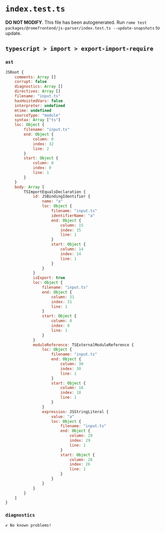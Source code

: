 # `index.test.ts`

**DO NOT MODIFY**. This file has been autogenerated. Run `rome test packages/@romefrontend/js-parser/index.test.ts --update-snapshots` to update.

## `typescript > import > export-import-require`

### `ast`

```javascript
JSRoot {
	comments: Array []
	corrupt: false
	diagnostics: Array []
	directives: Array []
	filename: "input.ts"
	hasHoistedVars: false
	interpreter: undefined
	mtime: undefined
	sourceType: "module"
	syntax: Array ["ts"]
	loc: Object {
		filename: "input.ts"
		end: Object {
			column: 0
			index: 32
			line: 2
		}
		start: Object {
			column: 0
			index: 0
			line: 1
		}
	}
	body: Array [
		TSImportEqualsDeclaration {
			id: JSBindingIdentifier {
				name: "a"
				loc: Object {
					filename: "input.ts"
					identifierName: "a"
					end: Object {
						column: 15
						index: 15
						line: 1
					}
					start: Object {
						column: 14
						index: 14
						line: 1
					}
				}
			}
			isExport: true
			loc: Object {
				filename: "input.ts"
				end: Object {
					column: 31
					index: 31
					line: 1
				}
				start: Object {
					column: 0
					index: 0
					line: 1
				}
			}
			moduleReference: TSExternalModuleReference {
				loc: Object {
					filename: "input.ts"
					end: Object {
						column: 30
						index: 30
						line: 1
					}
					start: Object {
						column: 18
						index: 18
						line: 1
					}
				}
				expression: JSStringLiteral {
					value: "a"
					loc: Object {
						filename: "input.ts"
						end: Object {
							column: 29
							index: 29
							line: 1
						}
						start: Object {
							column: 26
							index: 26
							line: 1
						}
					}
				}
			}
		}
	]
}
```

### `diagnostics`

```
✔ No known problems!

```
